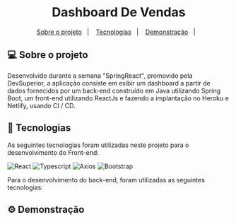 <h1 align="center">Dashboard De Vendas</h1>


<p align="center">
  <a href="#projeto">Sobre o projeto</a>&nbsp;&nbsp;&nbsp;|&nbsp;&nbsp;&nbsp;
  <a href="#tecnologias">Tecnologias</a>&nbsp;&nbsp;&nbsp;|&nbsp;&nbsp;&nbsp;
  <a href="#demonstracao">Demonstração</a>&nbsp;&nbsp;&nbsp;|&nbsp;&nbsp;&nbsp;
</p>

## <a id="projeto"> 💻 Sobre o projeto </a>

Desenvolvido durante a semana "SpringReact", promovido pela DevSuperior, a aplicação consiste em exibir um dashboard a partir de dados fornecidos por um back-end construído em Java utilizando Spring Boot, um front-end utilizando ReactJs e fazendo a implantação no Heroku e Netlify, usando CI / CD.


## <a id="tecnologias"> 🧪 Tecnologias </a>

As seguintes tecnologias foram utilizadas neste projeto para o desenvolvimento do Front-end:

![React](https://img.shields.io/badge/React-20232A?style=for-the-badge&logo=react&logoColor=61DAFB)
![Typescript](https://img.shields.io/badge/TypeScript-007ACC?style=for-the-badge&logo=typescript&logoColor=white)
![Axios](https://img.shields.io/badge/Axios-5a29e4?style=for-the-badge)
![Bootstrap](https://img.shields.io/badge/Bootstrap-563D7C?style=for-the-badge&logo=bootstrap&logoColor=white)

Para o desenvolvimento do back-end, foram utilizadas as seguintes tecnologias:


## <a id="demonstracao"> ⚙️ Demonstração </a>
